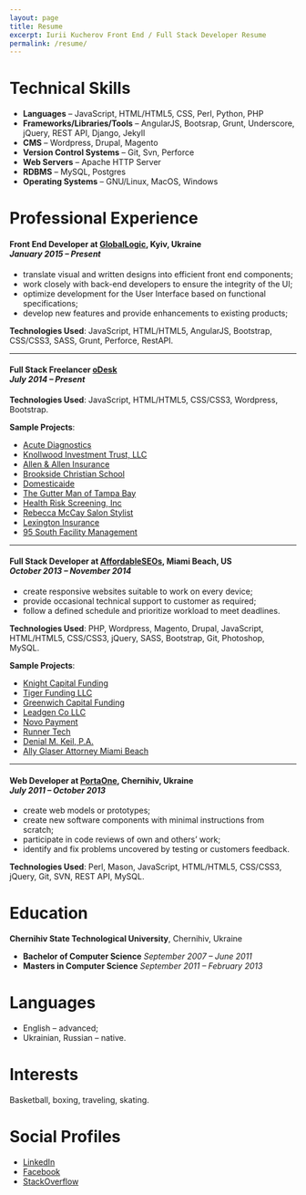 ```yaml
---
layout: page
title: Resume
excerpt: Iurii Kucherov Front End / Full Stack Developer Resume
permalink: /resume/
---
```


# Technical Skills

+ **Languages** – JavaScript, HTML/HTML5, CSS, Perl, Python, PHP
+ **Frameworks/Libraries/Tools** – AngularJS, Bootsrap, Grunt, Underscore, jQuery, REST API, Django, Jekyll
+ **CMS** – Wordpress, Drupal, Magento
+ **Version Control Systems** – Git, Svn, Perforce
+ **Web Servers** – Apache HTTP Server
+ **RDBMS** – MySQL, Postgres
+ **Operating Systems** – GNU/Linux, MacOS, Windows


# Professional Experience

#### **Front End Developer** at [GlobalLogic](http://www.globallogic.com/ "GlobalLogic"), Kyiv, Ukraine<br/> _January 2015 – Present_

+ translate visual and written designs into efficient front end components;
+ work closely with back-end developers to ensure the integrity of the UI;
+ optimize development for the User Interface based on functional specifications;
+ develop new features and provide enhancements to existing products;

**Technologies Used**: JavaScript, HTML/HTML5, AngularJS, Bootstrap, CSS/CSS3, SASS, Grunt, Perforce, RestAPI.

----------

#### **Full Stack Freelancer** [oDesk](https://www.odesk.com/users/~01c8013e8487023dcf "Iurii Kucherov @oDesk")<br/> _July 2014 – Present_

**Technologies Used**: JavaScript, HTML/HTML5, CSS/CSS3, Wordpress, Bootstrap.

**Sample Projects**:

+ [Acute Diagnostics](http://acutediagnostics.com/ "AcuteDiagnostics")
+ [Knollwood Investment Trust, LLC](http://trustknollwood.com/ "Knollwood Investment Trust, LLC")
+ [Allen & Allen Insurance](http://allen-allen.com "Allen & Allen Insurance")
+ [Brookside Christian School](http://brooksidechristian.com/ "Brookside Christian School")
+ [Domesticaide](http://domesticaide.com/ "Domesticaide")
+ [The Gutter Man of Tampa Bay](http://gutter-man.com/ "The Gutter Man of Tampa Bay")
+ [Health Risk Screening, Inc](http://hrstonline.com/ "Health Risk Screening, Inc")
+ [Rebecca McCay Salon Stylist](http://rebeccathestylist.com/ "Rebecca McCay Salon Stylist")
+ [Lexington Insurance](http://pia-ins.com/ "Lexington Insurance")
+ [95 South Facility Management](http://95southinc.com/ "95southinc")

----------

#### **Full Stack Developer** at [AffordableSEOs](http://affordableseos.com/ "AffordableSEOs"), Miami Beach, US<br/> _October 2013 – November 2014_

+ create responsive websites suitable to work on every device;
+ provide occasional technical support to customer as required;
+ follow a defined schedule and prioritize workload to meet deadlines.

**Technologies Used**: PHP, Wordpress, Magento, Drupal, JavaScript, HTML/HTML5, CSS/CSS3, jQuery, SASS, Bootstrap, Git, Photoshop, MySQL.

**Sample Projects**:

+ [Knight Capital Funding](http://www.knightcapitalfunding.com/ "KnightCapitalFunding")
+ [Tiger Funding LLC](http://tigerfundingllc.com/ "TigerFundingLLC")
+ [Greenwich Capital Funding](http://greenwichcapitalfunding.com/ "GreenwichCapitalFunding")
+ [Leadgen Co LLC](http://leadgencollc.com/ "LeadgencoLLC")
+ [Novo Payment](http://novopayment.com/ "NovoPayment")
+ [Runner Tech](http://runnertech.com/ "RunnerTech")
+ [Denial M. Keil, P.A.](http://keillaw.com/ "Denial M. Keil, P.A.")
+ [Ally Glaser Attorney Miami Beach](http://allyglaser.com/ "Ally Glaser Attorney Miami Beach")

----------

#### **Web Developer** at [PortaOne](https://portaone.com/ "PortaOne"), Chernihiv, Ukraine<br/> _July 2011 – October 2013_

+ create web models or prototypes;
+ create new software components with minimal instructions from scratch;
+ participate in code reviews of own and others’ work;
+ identify and fix problems uncovered by testing or customers feedback.

**Technologies Used**: Perl, Mason, JavaScript, HTML/HTML5, CSS/CSS3, jQuery, Git, SVN,
REST API, MySQL.


# Education

**Chernihiv State Technological University**, Chernihiv, Ukraine

+ **Bachelor of Computer Science** _September 2007 – June 2011_
+ **Masters in Computer Science** _September 2011 – February 2013_


# Languages

+ English – advanced;
+ Ukrainian, Russian – native.

# Interests

Basketball, boxing, traveling, skating.


# Social Profiles
+ [LinkedIn](https://ua.linkedin.com/in/ikucherov "Iurii Kucherov LinkedIn Profile")
+ [Facebook](https://www.facebook.com/ikucherov "Iurii Kucherov Facebook Profile")
+ [StackOverflow](http://stackoverflow.com/users/1022726/yuyokk "Denial M. Keil, P.A.")
